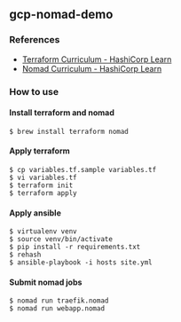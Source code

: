 ## gcp-nomad-demo

### References

- [Terraform Curriculum - HashiCorp Learn](https://learn.hashicorp.com/terraform)
- [Nomad Curriculum - HashiCorp Learn](https://learn.hashicorp.com/nomad)

### How to use

#### Install terraform and nomad

```
$ brew install terraform nomad
```

#### Apply terraform

```
$ cp variables.tf.sample variables.tf
$ vi variables.tf
$ terraform init
$ terraform apply
```

#### Apply ansible

```
$ virtualenv venv
$ source venv/bin/activate
$ pip install -r requirements.txt
$ rehash
$ ansible-playbook -i hosts site.yml
```

#### Submit nomad jobs

```
$ nomad run traefik.nomad
$ nomad run webapp.nomad
```
